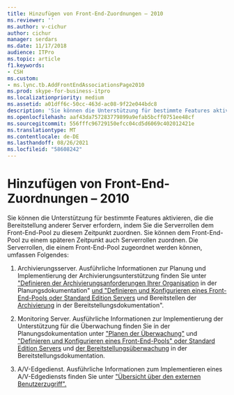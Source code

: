 ```yaml
---
title: Hinzufügen von Front-End-Zuordnungen – 2010
ms.reviewer: ''
ms.author: v-cichur
author: cichur
manager: serdars
ms.date: 11/17/2018
audience: ITPro
ms.topic: article
f1.keywords:
- CSH
ms.custom:
- ms.lync.tb.AddFrontEndAssociationsPage2010
ms.prod: skype-for-business-itpro
ms.localizationpriority: medium
ms.assetid: a01dff6c-50cc-463d-ac08-9f22e044bdc8
description: 'Sie können die Unterstützung für bestimmte Features aktivieren, die die Bereitstellung anderer Server erfordern, indem Sie die Serverrollen dem Front-End-Pool zu diesem Zeitpunkt zuordnen. Sie können dem Front-End-Pool zu einem späteren Zeitpunkt auch Serverrollen zuordnen. Die Serverrollen, die einem Front-End-Pool zugeordnet werden können, umfassen Folgendes:'
ms.openlocfilehash: aaf43da757283779899a9efab5bcff0751ee48cf
ms.sourcegitcommit: 556fffc96729150efcc04cd5d6069c402012421e
ms.translationtype: MT
ms.contentlocale: de-DE
ms.lasthandoff: 08/26/2021
ms.locfileid: "58608242"
---
```

# <a name="add-front-end-associations-2010"></a>Hinzufügen von Front-End-Zuordnungen – 2010

Sie können die Unterstützung für bestimmte Features aktivieren, die die Bereitstellung anderer Server erfordern, indem Sie die Serverrollen dem Front-End-Pool zu diesem Zeitpunkt zuordnen. Sie können dem Front-End-Pool zu einem späteren Zeitpunkt auch Serverrollen zuordnen. Die Serverrollen, die einem Front-End-Pool zugeordnet werden können, umfassen Folgendes:

1. Archivierungsserver. Ausführliche Informationen zur Planung und Implementierung der Archivierungsunterstützung finden Sie unter ["Definieren der Archivierungsanforderungen Ihrer Organisation](/previous-versions/office/lync-server-2013/lync-server-2013-defining-your-requirements-for-archiving) in der Planungsdokumentation" [und "Definieren und Konfigurieren eines Front-End-Pools oder Standard Edition Servers](/previous-versions/office/lync-server-2013/lync-server-2013-define-and-configure-a-front-end-pool-or-standard-edition-server) und Bereitstellen der [Archivierung](/previous-versions/office/lync-server-2013/lync-server-2013-deploying-archiving) in der Bereitstellungsdokumentation".

2. Monitoring Server. Ausführliche Informationen zur Implementierung der Unterstützung für die Überwachung finden Sie in der Planungsdokumentation unter ["Planen der Überwachung"](/previous-versions/office/lync-server-2013/lync-server-2013-planning-for-monitoring) und ["Definieren und Konfigurieren eines Front-End-Pools" oder Standard Edition Servers](/previous-versions/office/lync-server-2013/lync-server-2013-define-and-configure-a-front-end-pool-or-standard-edition-server) und [der Bereitstellungsüberwachung](/previous-versions/office/lync-server-2013/lync-server-2013-deploying-monitoring) in der Bereitstellungsdokumentation.

3. A/V-Edgedienst. Ausführliche Informationen zum Implementieren eines A/V-Edgediensts finden Sie unter ["Übersicht über den externen Benutzerzugriff".](/previous-versions/office/lync-server-2013/lync-server-2013-overview-of-external-user-access)